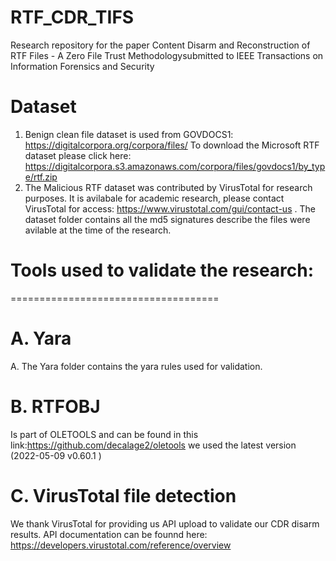 # RTF_CDR_TIFS
Research repository for the paper Content Disarm and Reconstruction of RTF Files  - A Zero File Trust Methodologysubmitted to IEEE Transactions on Information Forensics and Security

Dataset
========
1. Benign clean file dataset is used from GOVDOCS1: https://digitalcorpora.org/corpora/files/
To download the Microsoft RTF dataset please click here:
https://digitalcorpora.s3.amazonaws.com/corpora/files/govdocs1/by_type/rtf.zip
2. The Malicious RTF dataset was contributed by VirusTotal for research purposes. It is avilabale for academic research, please contact VirusTotal for access: https://www.virustotal.com/gui/contact-us .
The dataset folder contains all the md5 signatures describe the files were avilable at the time of the research.

Tools used to validate the research:
====================================
====================================

A. Yara
======
A. The Yara folder contains the yara rules used for validation.

B. RTFOBJ
==========
Is part of OLETOOLS and can be found in this link:https://github.com/decalage2/oletools we used the latest version (2022-05-09 v0.60.1 )

C. VirusTotal file detection
============================
We thank VirusTotal for providing us API upload to validate our CDR disarm results.
API documentation can be founnd here: https://developers.virustotal.com/reference/overview



